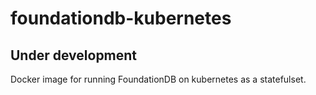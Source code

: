 # foundationdb-kubernetes

## Under development

Docker image for running FoundationDB on kubernetes as a statefulset.
